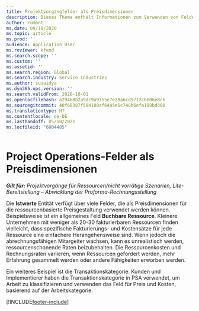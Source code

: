 ```yaml
---
title: Projektvorgangfelder als Preisdimensionen
description: Dieses Thema enthält Informationen zum Verwenden von Feldern als Preisdimensionen in Dynamics 365 Project Operations.
author: rumant
ms.date: 09/18/2020
ms.topic: article
ms.prod: ''
audience: Application User
ms.reviewer: kfend
ms.search.scope: ''
ms.custom: ''
ms.assetid: ''
ms.search.region: Global
ms.search.industry: Service industries
ms.author: suvaidya
ms.dyn365.ops.version: ''
ms.search.validFrom: 2020-10-01
ms.openlocfilehash: a29460b2a9dc9a9755e7e28a6cd9712c6b06e8c6
ms.sourcegitcommit: 40f68387f594180af64a5e5c748b6efa188bd300
ms.translationtype: HT
ms.contentlocale: de-DE
ms.lasthandoff: 05/10/2021
ms.locfileid: "6004485"
---
```

# <a name="project-operations-fields-as-pricing-dimensions"></a>Project Operations-Felder als Preisdimensionen

_**Gilt für:** Projektvorgänge für Ressourcen/nicht vorrätige Szenarien, Lite-Bereitstellung – Abwicklung der Proforma-Rechnungsstellung_

Die **Istwerte** Entität verfügt über viele Felder, die als Preisdimensionen für die ressourcenbasierte Preisgestaltung verwendet werden können. Beispielsweise ist ein allgemeines Feld **Buchbare Ressource**. Kleinere Unternehmen mit weniger als 20-30 fakturierbaren Ressourcen finden vielleicht, dass spezifische Fakturierungs- und Kostensätze für jede Ressource eine einfachere Herangehensweise sind. Wenn jedoch die abrechnungsfähigen Mitargeiter wachsen, kann es unrealistisch werden, ressourcenschonende Raten beizubehalten. Die Ressourcenkosten und Rechnungsraten variieren, wenn Ressourcen gefördert werden, mehr Erfahrung gesammelt werden oder andere Fähigkeiten erworben werden. 

Ein weiteres Beispiel ist die Transaktionskategorie. Kunden und Implementierer haben die Transaktionskategorie in PSA verwendet, um Arbeit zu klassifizieren und verwenden das Feld für Preis und Kosten, basierend auf der Arbeitskategorie.


[!INCLUDE[footer-include](../includes/footer-banner.md)]
